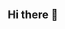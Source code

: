 ## Hi there 👋

<!--
**ERINJOS2/ERINJOS2** is a ✨ _special_ ✨ repository because its `README.md` (this file) appears on your GitHub profile.

Here are some ideas to get you started:

- 🔭 I’m currently working on ... test
- 🌱 I’m currently learning ... test
- 👯 I’m looking to collaborate on ... test
- 🤔 I’m looking for help with ... test
- 💬 Ask me about ... test
- 📫 How to reach me: ... test
- 😄 Pronouns: ... test
- ⚡ Fun fact: ... test
-->
